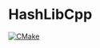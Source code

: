 # HashLibCpp
[![CMake](https://github.com/ADD1609/HashLibCpp/actions/workflows/cmake.yml/badge.svg)](https://github.com/ADD1609/HashLibCpp/actions/workflows/cmake.yml)
